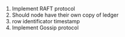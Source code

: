 1. Implement RAFT protocol
2. Should node have their own copy of ledger
3. row identificator timestamp
4. Implement Gossip protocol

